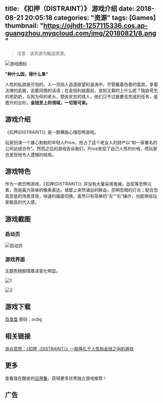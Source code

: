 title: 《扣押（DISTRAINT）》 游戏介绍
date: 2018-08-21 20:05:18
categories: "资源"
tags: [Games]
thumbnail: "https://ojhdt-1257115336.cos.ap-guangzhou.myqcloud.com/img/20180821/8.png"
---
>注意：该资源为搬运资源。

![游戏图标](https://ojhdt-1257115336.cos.ap-guangzhou.myqcloud.com/img/20180821/9.png)

**"种什么因，得什么果“**

人性的私欲是可怕的。人一旦陷入追逐欲望的漩涡中，尽管戴着伪善的面具，拿着法律的武器，说着同情的话语；在金钱利益面前，良知又算的上什么呢？独自苟生的老奶奶，与狗为伴的老头，颓丧贫穷的怪人，他们只不过是要去完成的任务，是晋升的台阶。**金钱至上的领域，一切皆可卖。**

## 游戏介绍

《扣押(DISTRAINT)》是一款横版心理恐怖游戏。

玩家扮演一个雄心勃勃的年轻人Price，抢占了这个老女人的财产以“和一家著名的公司达成合作”。然而之后的游戏告诉我们，Price发现了自己人性的价格，而玩家也发现他令人遗憾的结局。

## 游戏特色
作为一款恐怖游戏，《扣押(DISTRAINT)》并没有大量采用鬼魂，血浆等恐怖元素，而是最为简单的像素表达。墙壁上突然涌出的鲜血，忽明忽暗的灯光；配合忽高忽低的场景音效，快速的画面切换。虽然只有简单的“左”“右”操作，也能带给玩家极高的代入感。

## 游戏截图

### 启动页

![启动页](https://ojhdt-1257115336.cos.ap-guangzhou.myqcloud.com/img/20180821/10.png)

### 游戏界面

主题色随剧情推进变化明显。

![1](https://ojhdt-1257115336.cos.ap-guangzhou.myqcloud.com/img/20180821/11.png)

![2](https://ojhdt-1257115336.cos.ap-guangzhou.myqcloud.com/img/20180821/12.png)

## 游戏下载

[百度盘](https://pan.baidu.com/s/1mHDYk2NzJfT27yxqZGSgBQ) 密码：ocbg 

## 相关链接

[游点意思：《扣押（DISTRAINT）》一款挣扎于人性和金钱之间的游戏](http://www.gamersky.com/news/201707/933163.shtml)

## 更多
查看我在酷安的[应用集](https://www.coolapk.com/album/3935141)，获得更多优秀独立游戏推荐！

## 广告
<script async src="//pagead2.googlesyndication.com/pagead/js/adsbygoogle.js"></script>
<ins class="adsbygoogle"
     style="display:block; text-align:center;"
     data-ad-layout="in-article"
     data-ad-format="fluid"
     data-ad-client="ca-pub-1043177129475579"
     data-ad-slot="7254716173"></ins>
<script>
     (adsbygoogle = window.adsbygoogle || []).push({});
</script>